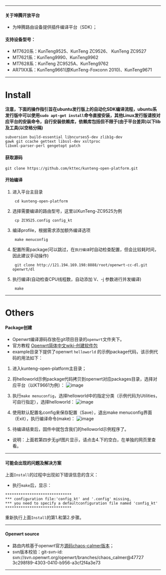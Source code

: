 ----



#### 关于坤腾开放平台

- 为坤腾路由设备提供插件编译平台（SDK）；


#### 支持设备型号：

- MT7620系：KunTeng9525、KunTeng ZC9526、 KunTeng ZC9527
- MT7621系：KunTeng9990、KunTeng9962
- MT7628系：KunTeng ZC9525A、KunTeng9762
- AR71XX系：KunTeng9661(原KunTeng-Foxconn 2010)、KunTeng9671

----

# Install

**注意，下面的操作指引旨在ubuntu发行版上的自动化SDK编译流程，ubuntu系发行版中可以使用`sudo apt-get install`命令直接安装，其他Linux发行版请按对应平台的安装命令，自行安装依赖库，依赖库包括但不限于(由于平台差异)以下lib及工具(以空格分隔)**

```
subversion build-essential libncurses5-dev zlib1g-dev 
gawk git ccache gettext libssl-dev xsltproc 
libxml-parser-perl gengetopt patch
```

#### 获取源码

    git clone https://github.com/kttec/kunteng-open-platform.git

#### 开始编译

1. 进入平台主目录

		cd kunteng-open-platform	

2. 选择需要编译的路由型号，这里以KunTeng-ZC9525为例

		cp ZC9525.config config_kt 
		
3. 编译profile，根据需求添加额外编译选项

		make menuconfig


4. 配置所需package(可以跳过，在`执行编译`时自动检查配置，但会比较耗时间，因此建议手动操作)

		git clone http://121.194.169.198:8888/root/openwrt-cc-dl.git openwrt/dl
		
5. 执行编译(自动检查CPU线程数，自动添加 V、-j 参数进行并发编译)

		make

----


# Others

#### Package创建

- Openwrt编译源码存放在git项目目录的`openwrt`文件夹下。
- 官方教程 [Openwrt简体中文wiki-创建软件包](https://wiki.openwrt.org/zh-cn/doc/devel/packages)
- example目录下提供了openwrt `helloworld` 的示例package代码，该示例代码的用法如下：

1. 进入kunteng-open-platform主目录；

2. 将helloworld示例package代码拷贝到openwrt对应packages目录，选择对应平台（以KT9661为例）：
![image](http://7xl7m7.com1.z0.glb.clouddn.com/sample.gif)
3. 执行`make menuconfig`，选择helloworld中的指定分类（示例代码为Utilities，可自行指定），选择helloworld：
![image](http://7xl7m7.com1.z0.glb.clouddn.com/sample2.gif)
4. 使用默认配置名config来保存配置（Save），退出make menuconfig界面（Exit），执行编译命令(make)：
![image](http://7xl7m7.com1.z0.glb.clouddn.com/sample3.gif)
5. 待编译结束后，固件中就包含我们的helloworld示例程序了。

- 说明：上面若第四步无gif图片显示，请点击4.下的空白，在单独的网页里查看。

----

#### 可能会出现的问题及解决方案

上面`Install`的过程中出现如下错误信息的含义：

- 执行`make`后，显示：

```
******************************
*** configuration file:'config_kt' and '.config' missing,
*** you need to specify a defaultconfiguration file named 'config_kt'
******************************
```

重新执行上面`Install`的第1.和第2.步骤。

----

#### Openwrt source

- 路由内核基于openwrt官方[源码chaos-calmer版本](https://git.openwrt.org/15.05/openwrt.git)；
- svn版本校验：git-svn-id: svn://svn.openwrt.org/openwrt/branches/chaos_calmer@47727 3c298f89-4303-0410-b956-a3cf2f4a3e73 

----



